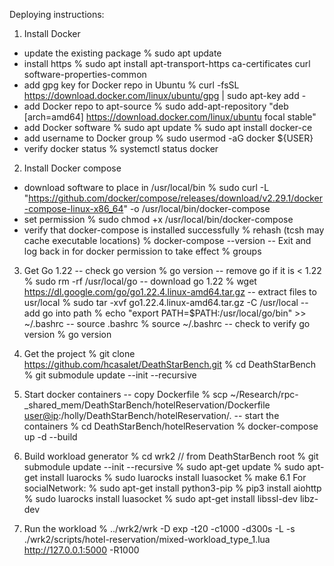 Deploying instructions:
1. Install Docker
- update the existing package
  % sudo apt update
- install https
  % sudo apt install apt-transport-https ca-certificates curl software-properties-common
- add gpg key for Docker repo in Ubuntu
  % curl -fsSL https://download.docker.com/linux/ubuntu/gpg | sudo apt-key add -
- add Docker repo to apt-source
  % sudo add-apt-repository "deb [arch=amd64] https://download.docker.com/linux/ubuntu focal stable"
- add Docker software
  % sudo apt update
  % sudo apt install docker-ce
- add username to Docker group
  % sudo usermod -aG docker ${USER}
- verify docker status
  % systemctl status docker

2. Install Docker compose
- download software to place in /usr/local/bin
  % sudo curl -L "https://github.com/docker/compose/releases/download/v2.29.1/docker-compose-linux-x86_64" -o /usr/local/bin/docker-compose
- set permission
  % sudo chmod +x /usr/local/bin/docker-compose
- verify that docker-compose is installed successfully
  % rehash (tcsh may cache executable locations)
  % docker-compose --version
-- Exit and log back in for docker permission to take effect
  % groups

3. Get Go 1.22
-- check go version
  % go version
-- remove go if it is < 1.22
  % sudo rm -rf /usr/local/go
-- download go 1.22
  % wget https://dl.google.com/go/go1.22.4.linux-amd64.tar.gz
-- extract files to usr/local
  % sudo tar -xvf go1.22.4.linux-amd64.tar.gz -C /usr/local
-- add go into path
  % echo "export PATH=\$PATH:/usr/local/go/bin" >> ~/.bashrc
-- source .bashrc
  % source ~/.bashrc
-- check to verify go version
  % go version

4. Get the project
  % git clone https://github.com/hcasalet/DeathStarBench.git
  % cd DeathStarBench
  % git submodule update --init --recursive

5. Start docker containers
-- copy Dockerfile
  % scp ~/Research/rpc-_shared_mem/DeathStarBench/hotelReservation/Dockerfile <user@ip>:/holly/DeathStarBench/hotelReservation/.
-- start the containers
  % cd DeathStarBench/hotelReservation
  % docker-compose up -d --build

6. Build workload generator
  % cd wrk2   // from DeathStarBench root
  % git submodule update --init --recursive
  % sudo apt-get update
  % sudo apt-get install luarocks
  % sudo luarocks install luasocket
  % make
6.1 For socialNetwork:
  % sudo apt-get install python3-pip
  % pip3 install aiohttp
  % sudo luarocks install luasocket
  % sudo apt-get install libssl-dev libz-dev

7. Run the workload
  % ../wrk2/wrk -D exp -t20 -c1000 -d300s -L -s ./wrk2/scripts/hotel-reservation/mixed-workload_type_1.lua http://127.0.0.1:5000 -R1000

